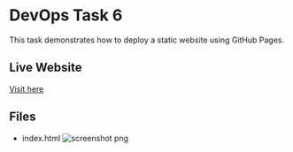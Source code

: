 # DevOps Task 6

This task demonstrates how to deploy a static website using GitHub Pages.

## Live Website
[Visit here](https://your-username.github.io/devops-task-6/)

## Files
- index.html
![screenshot png](https://github.com/user-attachments/assets/b3ef15ed-59eb-4328-bff1-14d8ad672f26)
